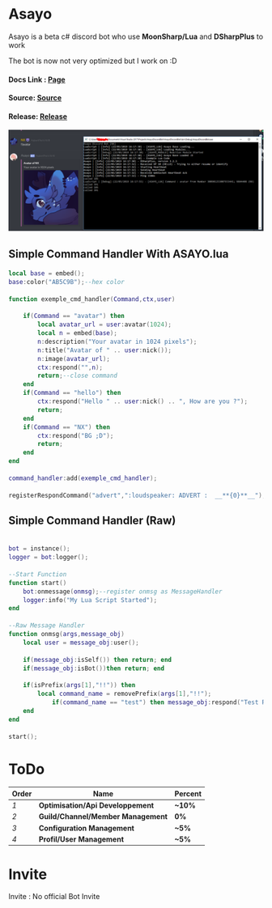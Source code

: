 # Asayo

Asayo is a beta c# discord bot who use **MoonSharp/Lua** and **DSharpPlus** to work

The bot is now not very optimized but I work on :D

#### Docs Link : [Page](https://github.com/C4NX/Asayo/blob/master/Docs/info.md)

#### Source: [Source](https://github.com/C4NX/Asayo/tree/master/Source)

#### Release: [Release](https://github.com/C4NX/Asayo/tree/master/Source)

![THUMB](https://github.com/C4NX/Asayo/blob/master/thumb.PNG "Screenshot")

## Simple Command Handler With ASAYO.lua 
```lua
local base = embed();
base:color("AB5C9B");--hex color

function exemple_cmd_handler(Command,ctx,user)
	
	if(Command == "avatar") then
		local avatar_url = user:avatar(1024);
		local n = embed(base);
		n:description("Your avatar in 1024 pixels");
		n:title("Avatar of " .. user:nick());
		n:image(avatar_url);
		ctx:respond("",n);
		return;--close command
	end
	if(Command == "hello") then
		ctx:respond("Hello " .. user:nick() .. ", How are you ?");
		return;
	end
	if(Command == "NX") then
		ctx:respond("BG ;D");
		return;
	end
end

command_handler:add(exemple_cmd_handler);

registerRespondCommand("advert",":loudspeaker: ADVERT :  __**{0}**__");--{0} is nickname

```

## Simple Command Handler (Raw)

```lua

bot = instance();
logger = bot:logger();

--Start Function
function start() 
	bot:onmessage(onmsg);--register onmsg as MessageHandler
	logger:info("My Lua Script Started");
end

--Raw Message Handler
function onmsg(args,message_obj)
	local user = message_obj:user();
  
	if(message_obj:isSelf()) then return; end
	if(message_obj:isBot())then return; end
  
	if(isPrefix(args[1],"!!")) then
		local command_name = removePrefix(args[1],"!!");
    		if(command_name == "test") then message_obj:respond("Test Respond"); end
	end
end

start();

```
# ToDo

Order | Name | Percent
--- | --- | ---
*1* | **Optimisation/Api Developpement** | **~10%**
*2* | **Guild/Channel/Member Management** | **0%**
*3* | **Configuration Management** | **~5%**
*4* | **Profil/User Management** | **~5%**

# Invite

Invite : No official Bot Invite
